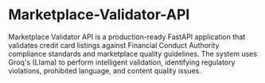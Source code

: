 # Marketplace-Validator-API
Marketplace Validator API is a production-ready FastAPI application that validates credit card listings against Financial Conduct Authority compliance standards and marketplace quality guidelines. The system uses Groq's (Llama) to perform intelligent validation, identifying regulatory violations, prohibited language, and content quality issues.

